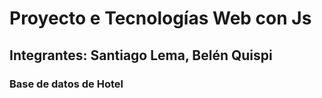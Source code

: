 # Proyecto e Tecnologías Web con Js

## Integrantes: Santiago Lema, Belén Quispi

### Base de datos de Hotel
